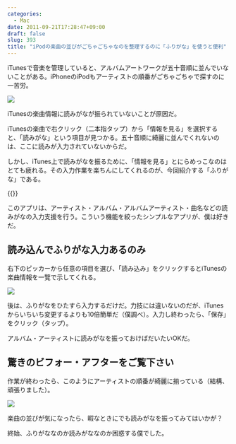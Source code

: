 ```yaml
---
categories:
  - Mac
date: 2011-09-21T17:28:47+09:00
draft: false
slug: 393
title: "iPodの楽曲の並びがごちゃごちゃなのを整理するのに「ふりがな」を使うと便利"
---
```


iTunesで音楽を管理していると、アルバムアートワークが五十音順に並んでいないことがある。iPhoneのiPodもアーティストの順番がごちゃごちゃで探すのに一苦労。

![](/images/2011/09/0393_1.jpg)

iTunesの楽曲情報に読みがなが振られていないことが原因だ。

iTunesの楽曲で右クリック（二本指タップ）から「情報を見る」を選択すると、「読みがな」という項目が見つかる。五十音順に綺麗に並んでくれないのは、ここに読みが入力されていないからだ。

しかし、iTunes上で読みがなを振るために、「情報を見る」とにらめっこなのはとても疲れる。その入力作業を楽ちんにしてくれるのが、今回紹介する「ふりがな」である。

{{<app id="435937911" title="ふりがな 1.1.2（無料）" src="https://a4.mzstatic.com/us/r1000/118/Purple/bf/c2/03/mzi.azozmyyp.100x100-75.png">}}

このアプリは、アーティスト・アルバム・アルバムアーティスト・曲名などの読みがなの入力支援を行う。こういう機能を絞ったシンプルなアプリが、僕は好きだ。

## 読み込んでふりがな入力あるのみ

右下のピッカーから任意の項目を選び、「読み込み」をクリックするとiTunesの楽曲情報を一覽で示してくれる。

![](/images/2011/09/0393_2.jpg)

後は、ふりがなをひたすら入力するだけだ。力技には違いないのだが、iTunesからいちいち変更するよりも10倍簡単だ（僕調べ）。入力し終わったら、「保存」をクリック（タップ）。

アルバム・アーティストに読みがなを振っておけばだいたいOKだ。

## 驚きのビフォー・アフターをご覧下さい

作業が終わったら、このようにアーティストの順番が綺麗に揃っている（結構、頑張りました）。

![](/images/2011/09/0393_3.jpg)

楽曲の並びが気になったら、暇なときにでも読みがなを振ってみてはいかが？

終始、ふりがななのか読みがななのか困惑する僕でした。
